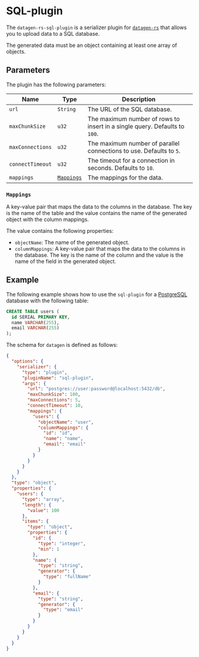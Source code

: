# SQL-plugin

The `datagen-rs-sql-plugin` is a serializer plugin
for [`datagen-rs`](https://markusjx.github.io/datagen/) that allows you to upload data to
a SQL database.

The generated data must be an object containing at least one array of objects.

## Parameters

The plugin has the following parameters:

| Name             | Type                    | Description                                                                |
| ---------------- | ----------------------- | -------------------------------------------------------------------------- |
| `url`            | `String`                | The URL of the SQL database.                                               |
| `maxChunkSize`   | `u32`                   | The maximum number of rows to insert in a single query. Defaults to `100`. |
| `maxConnections` | `u32`                   | The maximum number of parallel connections to use. Defaults to `5`.        |
| `connectTimeout` | `u32`                   | The timeout for a connection in seconds. Defaults to `10`.                 |
| `mappings`       | [`Mappings`](#mappings) | The mappings for the data.                                                 |

### `Mappings`

A key-value pair that maps the data to the columns in the database.
The key is the name of the table and the value contains the name of the generated object
with the column mappings.

The value contains the following properties:

- `objectName`: The name of the generated object.
- `columnMappings`: A key-value pair that maps the data to the columns in the database.
  The key is the name of the column and the value is the name of the field in the
  generated object.

## Example

The following example shows how to use the `sql-plugin` for
a [PostgreSQL](https://www.postgresql.org/)
database with the following table:

```sql
CREATE TABLE users (
  id SERIAL PRIMARY KEY,
  name VARCHAR(255),
  email VARCHAR(255)
);
```

The schema for `datagen` is defined as follows:

```json
{
  "options": {
    "serializer": {
      "type": "plugin",
      "pluginName": "sql-plugin",
      "args": {
        "url": "postgres://user:password@localhost:5432/db",
        "maxChunkSize": 100,
        "maxConnections": 5,
        "connectTimeout": 10,
        "mappings": {
          "users": {
            "objectName": "user",
            "columnMappings": {
              "id": "id",
              "name": "name",
              "email": "email"
            }
          }
        }
      }
    }
  },
  "type": "object",
  "properties": {
    "users": {
      "type": "array",
      "length": {
        "value": 100
      },
      "items": {
        "type": "object",
        "properties": {
          "id": {
            "type": "integer",
            "min": 1
          },
          "name": {
            "type": "string",
            "generator": {
              "type": "fullName"
            }
          },
          "email": {
            "type": "string",
            "generator": {
              "type": "email"
            }
          }
        }
      }
    }
  }
}
```
